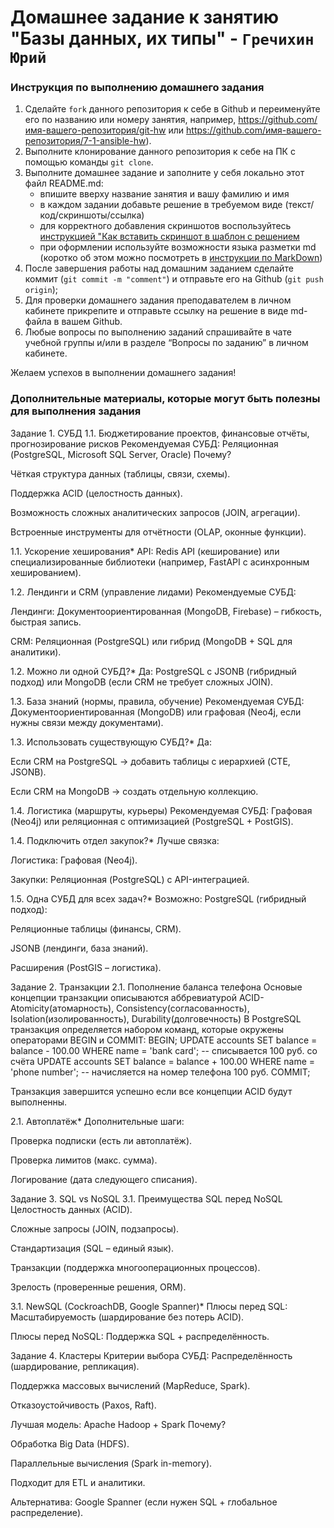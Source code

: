 # Домашнее задание к занятию "Базы данных, их типы" - `Гречихин Юрий`


### Инструкция по выполнению домашнего задания

   1. Сделайте `fork` данного репозитория к себе в Github и переименуйте его по названию или номеру занятия, например, https://github.com/имя-вашего-репозитория/git-hw или  https://github.com/имя-вашего-репозитория/7-1-ansible-hw).
   2. Выполните клонирование данного репозитория к себе на ПК с помощью команды `git clone`.
   3. Выполните домашнее задание и заполните у себя локально этот файл README.md:
      - впишите вверху название занятия и вашу фамилию и имя
      - в каждом задании добавьте решение в требуемом виде (текст/код/скриншоты/ссылка)
      - для корректного добавления скриншотов воспользуйтесь [инструкцией "Как вставить скриншот в шаблон с решением](https://github.com/netology-code/sys-pattern-homework/blob/main/screen-instruction.md)
      - при оформлении используйте возможности языка разметки md (коротко об этом можно посмотреть в [инструкции  по MarkDown](https://github.com/netology-code/sys-pattern-homework/blob/main/md-instruction.md))
   4. После завершения работы над домашним заданием сделайте коммит (`git commit -m "comment"`) и отправьте его на Github (`git push origin`);
   5. Для проверки домашнего задания преподавателем в личном кабинете прикрепите и отправьте ссылку на решение в виде md-файла в вашем Github.
   6. Любые вопросы по выполнению заданий спрашивайте в чате учебной группы и/или в разделе “Вопросы по заданию” в личном кабинете.
   
Желаем успехов в выполнении домашнего задания!
   
### Дополнительные материалы, которые могут быть полезны для выполнения задания

Задание 1. СУБД
1.1. Бюджетирование проектов, финансовые отчёты, прогнозирование рисков
Рекомендуемая СУБД: Реляционная (PostgreSQL, Microsoft SQL Server, Oracle)
Почему?

Чёткая структура данных (таблицы, связи, схемы).

Поддержка ACID (целостность данных).

Возможность сложных аналитических запросов (JOIN, агрегации).

Встроенные инструменты для отчётности (OLAP, оконные функции).

1.1. Ускорение хеширования*
API: Redis API (кеширование) или специализированные библиотеки (например, FastAPI с асинхронным хешированием).

1.2. Лендинги и CRM (управление лидами)
Рекомендуемые СУБД:

Лендинги: Документоориентированная (MongoDB, Firebase) – гибкость, быстрая запись.

CRM: Реляционная (PostgreSQL) или гибрид (MongoDB + SQL для аналитики).

1.2. Можно ли одной СУБД?*
Да: PostgreSQL с JSONB (гибридный подход) или MongoDB (если CRM не требует сложных JOIN).

1.3. База знаний (нормы, правила, обучение)
Рекомендуемая СУБД: Документоориентированная (MongoDB) или графовая (Neo4j, если нужны связи между документами).

1.3. Использовать существующую СУБД?*
Да:

Если CRM на PostgreSQL → добавить таблицы с иерархией (CTE, JSONB).

Если CRM на MongoDB → создать отдельную коллекцию.

1.4. Логистика (маршруты, курьеры)
Рекомендуемая СУБД: Графовая (Neo4j) или реляционная с оптимизацией (PostgreSQL + PostGIS).

1.4. Подключить отдел закупок?*
Лучше связка:

Логистика: Графовая (Neo4j).

Закупки: Реляционная (PostgreSQL) с API-интеграцией.

1.5. Одна СУБД для всех задач?*
Возможно: PostgreSQL (гибридный подход):

Реляционные таблицы (финансы, CRM).

JSONB (лендинги, база знаний).

Расширения (PostGIS – логистика).

Задание 2. Транзакции
2.1. Пополнение баланса телефона
Основые концепции транзакции описываются аббревиатурой ACID-Atomicity(атомарность), Consistency(согласованность), Isolation(изолированность), Durability(долговечность) В PostgreSQL транзакция определяется набором команд, которые окружены операторами BEGIN и COMMIT:
BEGIN; UPDATE accounts SET balance = balance - 100.00 WHERE name = 'bank card'; -- списывается 100 руб. со счёта UPDATE accounts SET balance = balance + 100.00 WHERE name = 'phone number'; -- начисляется на номер телефона 100 руб. COMMIT;

Транзакция завершится успешно если все концепции ACID будут выполненны.

2.1. Автоплатёж*
Дополнительные шаги:

Проверка подписки (есть ли автоплатёж).

Проверка лимитов (макс. сумма).

Логирование (дата следующего списания).

Задание 3. SQL vs NoSQL
3.1. Преимущества SQL перед NoSQL
Целостность данных (ACID).

Сложные запросы (JOIN, подзапросы).

Стандартизация (SQL – единый язык).

Транзакции (поддержка многооперационных процессов).

Зрелость (проверенные решения, ORM).

3.1. NewSQL (CockroachDB, Google Spanner)*
Плюсы перед SQL: Масштабируемость (шардирование без потерь ACID).

Плюсы перед NoSQL: Поддержка SQL + распределённость.

Задание 4. Кластеры
Критерии выбора СУБД:
Распределённость (шардирование, репликация).

Поддержка массовых вычислений (MapReduce, Spark).

Отказоустойчивость (Paxos, Raft).

Лучшая модель: Apache Hadoop + Spark
Почему?

Обработка Big Data (HDFS).

Параллельные вычисления (Spark in-memory).

Подходит для ETL и аналитики.

Альтернатива: Google Spanner (если нужен SQL + глобальное распределение).

